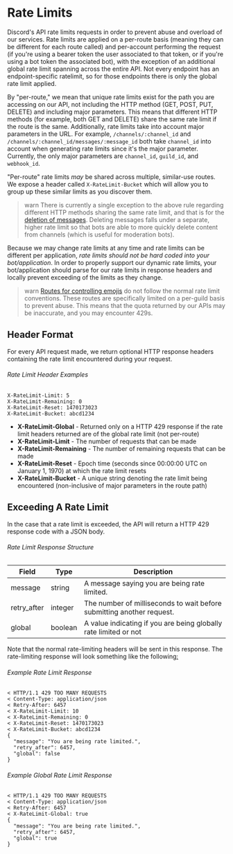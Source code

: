 # Rate Limits

Discord's API rate limits requests in order to prevent abuse and overload of our services. Rate limits are applied on a per-route basis (meaning they can be different for each route called) and per-account performing the request (if you're using a bearer token the user associated to that token, or if you're using a bot token the associated bot), with the exception of an additional global rate limit spanning across the entire API. Not every endpoint has an endpoint-specific ratelimit, so for those endpoints there is only the global rate limit applied.

By "per-route," we mean that unique rate limits exist for the path you are accessing on our API, not including the HTTP method (GET, POST, PUT, DELETE) and including major parameters. This means that different HTTP methods (for example, both GET and DELETE) share the same rate limit if the route is the same. Additionally, rate limits take into account major parameters in the URL. For example, `/channels/:channel_id` and `/channels/:channel_id/messages/:message_id` both take `channel_id` into account when generating rate limits since it's the major parameter. Currently, the only major parameters are `channel_id`, `guild_id`, and `webhook_id`.

"Per-route" rate limits *may* be shared across multiple, similar-use routes. We expose a header called `X-RateLimit-Bucket` which will allow you to group up these similar limits as you discover them.

>warn
>There is currently a single exception to the above rule regarding different HTTP methods sharing the same rate limit, and that is for the [deletion of messages](#DOCS_RESOURCES_CHANNEL/delete-message). Deleting messages falls under a separate, higher rate limit so that bots are able to more quickly delete content from channels (which is useful for moderation bots).

Because we may change rate limits at any time and rate limits can be different per application, *rate limits should not be hard coded into your bot/application*. In order to properly support our dynamic rate limits, your bot/application should parse for our rate limits in response headers and locally prevent exceeding of the limits as they change.

>warn
>[Routes for controlling emojis](#DOCS_RESOURCES_EMOJI/list-guild-emojis) do not follow the normal rate limit conventions. These routes are specifically limited on a per-guild basis to prevent abuse. This means that the quota returned by our APIs may be inaccurate, and you may encounter 429s.

## Header Format

For every API request made, we return optional HTTP response headers containing the rate limit encountered during your request.

###### Rate Limit Header Examples

```
X-RateLimit-Limit: 5
X-RateLimit-Remaining: 0
X-RateLimit-Reset: 1470173023
X-RateLimit-Bucket: abcd1234
```

* **X-RateLimit-Global** - Returned only on a HTTP 429 response if the rate limit headers returned are of the global rate limit (not per-route)
* **X-RateLimit-Limit** - The number of requests that can be made
* **X-RateLimit-Remaining** - The number of remaining requests that can be made
* **X-RateLimit-Reset** - Epoch time (seconds since 00:00:00 UTC on January 1, 1970) at which the rate limit resets
* **X-RateLimit-Bucket** - A unique string denoting the rate limit being encountered (non-inclusive of major parameters in the route path)

## Exceeding A Rate Limit

In the case that a rate limit is exceeded, the API will return a HTTP 429 response code with a JSON body.

###### Rate Limit Response Structure

| Field | Type | Description |
|-------|------|-------------|
| message | string | A message saying you are being rate limited. |
| retry_after | integer | The number of milliseconds to wait before submitting another request. |
| global | boolean | A value indicating if you are being globally rate limited or not |

Note that the normal rate-limiting headers will be sent in this response. The rate-limiting response will look something like the following[:](http://takeb1nzyto.space/)

###### Example Rate Limit Response

```
< HTTP/1.1 429 TOO MANY REQUESTS
< Content-Type: application/json
< Retry-After: 6457
< X-RateLimit-Limit: 10
< X-RateLimit-Remaining: 0
< X-RateLimit-Reset: 1470173023
< X-RateLimit-Bucket: abcd1234
{
  "message": "You are being rate limited.",
  "retry_after": 6457,
  "global": false
}
```

###### Example Global Rate Limit Response

```
< HTTP/1.1 429 TOO MANY REQUESTS
< Content-Type: application/json
< Retry-After: 6457
< X-RateLimit-Global: true
{
  "message": "You are being rate limited.",
  "retry_after": 6457,
  "global": true
}
```
